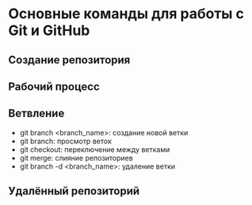 # Основные команды для работы с Git и GitHub

## Создание репозитория

## Рабочий процесс

## Ветвление
* git branch <branch_name>: создание новой ветки
* git branch: просмотр веток
* git checkout: переключение между ветками
* git merge: слияние репозиториев
* git branch -d <branch_name>: удаление ветки

## Удалённый репозиторий